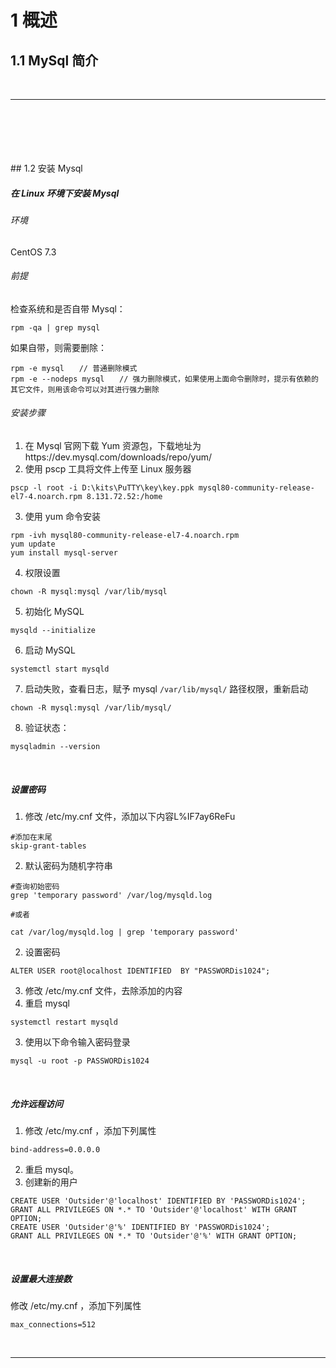 # 1	概述

## 1.1	MySql 简介

<br>

----

<div STYLE="page-break-after: always;">
    <br>
    <br>
    <br>
    <br>
    <br></div>
## 1.2	安装 Mysql

##### 在 Linux 环境下安装 Mysql

###### 环境

CentOS 7.3

###### 前提

检查系统和是否自带 Mysql：

```
rpm -qa | grep mysql
```

如果自带，则需要删除：

```
rpm -e mysql　　// 普通删除模式
rpm -e --nodeps mysql　　// 强力删除模式，如果使用上面命令删除时，提示有依赖的其它文件，则用该命令可以对其进行强力删除
```

###### 安装步骤

1. 在 Mysql 官网下载 Yum 资源包，下载地址为https://dev.mysql.com/downloads/repo/yum/
2. 使用 pscp 工具将文件上传至 Linux 服务器

```shell
pscp -l root -i D:\kits\PuTTY\key\key.ppk mysql80-community-release-el7-4.noarch.rpm 8.131.72.52:/home
```

3. 使用 yum 命令安装

```
rpm -ivh mysql80-community-release-el7-4.noarch.rpm
yum update
yum install mysql-server
```

4. 权限设置

```
chown -R mysql:mysql /var/lib/mysql
```

5. 初始化 MySQL

```
mysqld --initialize
```

6. 启动 MySQL

```
systemctl start mysqld
```

7. 启动失败，查看日志，赋予 mysql `/var/lib/mysql/` 路径权限，重新启动

```
chown -R mysql:mysql /var/lib/mysql/
```

8. 验证状态：

```
mysqladmin --version
```

<br>

##### 设置密码

1. 修改 /etc/my.cnf 文件，添加以下内容L%IF7ay6ReFu

```
#添加在末尾
skip-grant-tables  
```

2. 默认密码为随机字符串

```
#查询初始密码
grep 'temporary password' /var/log/mysqld.log

#或者

cat /var/log/mysqld.log | grep 'temporary password'
```

2. 设置密码

```
ALTER USER root@localhost IDENTIFIED  BY "PASSWORDis1024";
```

3. 修改 /etc/my.cnf 文件，去除添加的内容
4. 重启 mysql

```
systemctl restart mysqld
```



3. 使用以下命令输入密码登录

```
mysql -u root -p PASSWORDis1024
```

<br>

##### 允许远程访问

1. 修改 /etc/my.cnf ，添加下列属性

```
bind-address=0.0.0.0
```

2. 重启 mysql。
3. 创建新的用户

```
CREATE USER 'Outsider'@'localhost' IDENTIFIED BY 'PASSWORDis1024';
GRANT ALL PRIVILEGES ON *.* TO 'Outsider'@'localhost' WITH GRANT OPTION;
CREATE USER 'Outsider'@'%' IDENTIFIED BY 'PASSWORDis1024';
GRANT ALL PRIVILEGES ON *.* TO 'Outsider'@'%' WITH GRANT OPTION;
```

<br>

##### 设置最大连接数

修改 /etc/my.cnf ，添加下列属性

```
max_connections=512
```

<br>

---



<div STYLE="page-break-after: always;">
    <br>
    <br>
    <br>
    <br>
    <br></div>
